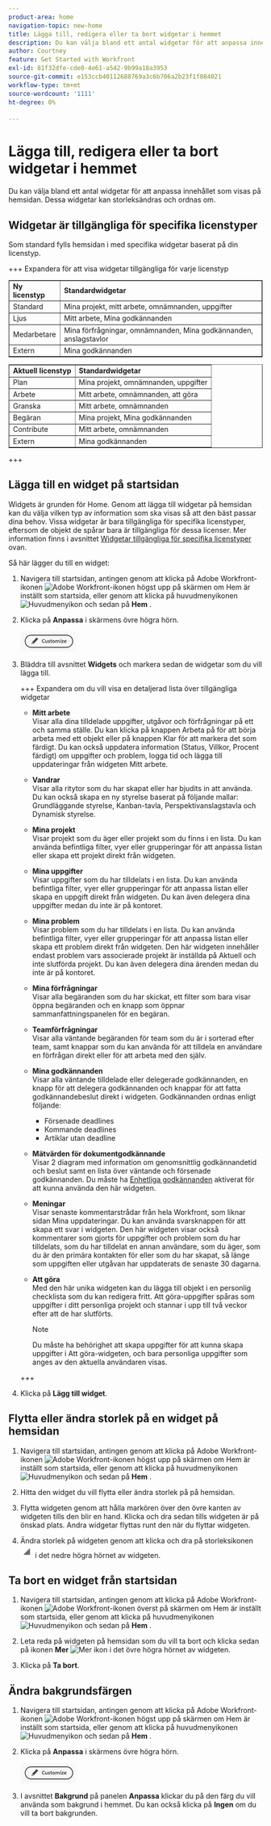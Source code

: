 ```yaml
---
product-area: home
navigation-topic: new-home
title: Lägga till, redigera eller ta bort widgetar i hemmet
description: Du kan välja bland ett antal widgetar för att anpassa innehållet som visas på hemsidan. Dessa widgetar kan storleksändras och ordnas om.
author: Courtney
feature: Get Started with Workfront
exl-id: 81f32dfe-cde0-4e61-a542-9b99a18a3953
source-git-commit: e153ccb40112688769a3c6b706a2b23f1f084021
workflow-type: tm+mt
source-wordcount: '1111'
ht-degree: 0%

---
```



# Lägga till, redigera eller ta bort widgetar i hemmet

<!-- Audited: 4/2025 -->

Du kan välja bland ett antal widgetar för att anpassa innehållet som visas på hemsidan. Dessa widgetar kan storleksändras och ordnas om.

## Widgetar är tillgängliga för specifika licenstyper

Som standard fylls hemsidan i med specifika widgetar baserat på din licenstyp.

+++ Expandera för att visa widgetar tillgängliga för varje licenstyp

<table border="1" class="inlineTable">
    <tr>
        <td><b>Ny licenstyp</b></td>
        <td><b>Standardwidgetar</b></td>
    </tr>
    <tr>
        <td>Standard</td>
        <td>Mina projekt, mitt arbete, omnämnanden, uppgifter</td>
    </tr>
    <tr>
        <td>Ljus</td>
        <td>Mitt arbete, Mina godkännanden</td>
    </tr>
    <tr>
        <td>Medarbetare</td>
        <td>Mina förfrågningar, omnämnanden, Mina godkännanden, anslagstavlor</td>
    </tr>
    <tr>
        <td>Extern</td>
        <td>Mina godkännanden</td>
    </tr>
</table>

<table border="1" class="inlineTable">
    <tr>
        <td><b>Aktuell licenstyp</b></td>
        <td><b>Standardwidgetar</b></td>
    </tr>
    <tr>
        <td>Plan</td>
        <td>Mina projekt, omnämnanden, uppgifter</td>
    </tr>
    <tr>
        <td>Arbete</td>
        <td>Mitt arbete, omnämnanden, att göra</td>
    </tr>
    <tr>
        <td>Granska</td>
        <td>Mitt arbete, omnämnanden</td>
    </tr>
    <tr>
        <td>Begäran</td>
        <td>Mina projekt, Mina godkännanden</td>
    </tr>
    <tr>
        <td>Contribute</td>
        <td>Mitt arbete, omnämnanden</td>
    </tr>
    <tr>
        <td>Extern</td>
        <td>Mina godkännanden</td>
    </tr>
</table>

+++

## Lägga till en widget på startsidan

Widgets är grunden för Home. Genom att lägga till widgetar på hemsidan kan du välja vilken typ av information som ska visas så att den bäst passar dina behov. Vissa widgetar är bara tillgängliga för specifika licenstyper, eftersom de objekt de spårar bara är tillgängliga för dessa licenser. Mer information finns i avsnittet [Widgetar tillgängliga för specifika licenstyper](#widgets-available-for-specific-license-types) ovan.

Så här lägger du till en widget:

1. Navigera till startsidan, antingen genom att klicka på Adobe Workfront-ikonen ![Adobe Workfront-ikonen](assets/home-icon-30x29.png) högst upp på skärmen om Hem är inställt som startsida, eller genom att klicka på huvudmenyikonen ![Huvudmenyikon](assets/main-menu-icon.png) och sedan på **Hem** .

1. Klicka på **Anpassa** i skärmens övre högra hörn.

   ![Knappen Anpassa](assets/customize-button.png)
1. Bläddra till avsnittet **Widgets** och markera sedan de widgetar som du vill lägga till.

   +++ Expandera om du vill visa en detaljerad lista över tillgängliga widgetar

   * **Mitt arbete**\
       Visar alla dina tilldelade uppgifter, utgåvor och förfrågningar på ett och samma ställe. Du kan klicka på knappen Arbeta på för att börja arbeta med ett objekt eller på knappen Klar för att markera det som färdigt. Du kan också uppdatera information (Status, Villkor, Procent färdigt) om uppgifter och problem, logga tid och lägga till uppdateringar från widgeten Mitt arbete.

   * **Vandrar**\
       Visar alla ritytor som du har skapat eller har bjudits in att använda. Du kan också skapa en ny styrelse baserat på följande mallar: Grundläggande styrelse, Kanban-tavla, Perspektivanslagstavla och Dynamisk styrelse.

   * **Mina projekt**\
       Visar projekt som du äger eller projekt som du finns i en lista. Du kan använda befintliga filter, vyer eller grupperingar för att anpassa listan eller skapa ett projekt direkt från widgeten.

   * **Mina uppgifter**\
       Visar uppgifter som du har tilldelats i en lista. Du kan använda befintliga filter, vyer eller grupperingar för att anpassa listan eller skapa en uppgift direkt från widgeten. Du kan även delegera dina uppgifter medan du inte är på kontoret.

   * **Mina problem**\
       Visar problem som du har tilldelats i en lista. Du kan använda befintliga filter, vyer eller grupperingar för att anpassa listan eller skapa ett problem direkt från widgeten. Den här widgeten innehåller endast problem vars associerade projekt är inställda på Aktuell och inte slutförda projekt. Du kan även delegera dina ärenden medan du inte är på kontoret.

   * **Mina förfrågningar**\
       Visar alla begäranden som du har skickat, ett filter som bara visar öppna begäranden och en knapp som öppnar sammanfattningspanelen för en begäran.

   * **Teamförfrågningar**\
       Visar alla väntande begäranden för team som du är i sorterad efter team, samt knappar som du kan använda för att tilldela en användare en förfrågan direkt eller för att arbeta med den själv.

   * **Mina godkännanden**\
       Visar alla väntande tilldelade eller delegerade godkännanden, en knapp för att delegera godkännanden och knappar för att fatta godkännandebeslut direkt i widgeten. Godkännanden ordnas enligt följande:
      * Försenade deadlines
      * Kommande deadlines
      * Artiklar utan deadline

   * **Mätvärden för dokumentgodkännande**\
           Visar 2 diagram med information om genomsnittlig godkännandetid och beslut samt en lista över väntande och försenade godkännanden. Du måste ha [Enhetliga godkännanden](/help/quicksilver/review-and-approve-work/document-reviews-and-approvals/document-approvals-overview.md) aktiverat för att kunna använda den här widgeten.

   * **Meningar**\
       Visar senaste kommentarstrådar från hela Workfront, som liknar sidan Mina uppdateringar. Du kan använda svarsknappen för att skapa ett svar i widgeten. Den här widgeten visar också kommentarer som gjorts för uppgifter och problem som du har tilldelats, som du har tilldelat en annan användare, som du äger, som du är den primära kontakten för eller som du har skapat, så länge som uppgiften eller utgåvan har uppdaterats de senaste 30 dagarna.

   * **Att göra**\
       Med den här unika widgeten kan du lägga till objekt i en personlig checklista som du kan redigera fritt. Att göra-uppgifter spåras som uppgifter i ditt personliga projekt och stannar i upp till två veckor efter att de har slutförts.

     >[!NOTE]
     >
     >Du måste ha behörighet att skapa uppgifter för att kunna skapa uppgifter i Att göra-widgeten, och bara personliga uppgifter som anges av den aktuella användaren visas.

   +++

1. Klicka på **Lägg till widget**.


## Flytta eller ändra storlek på en widget på hemsidan

1. Navigera till startsidan, antingen genom att klicka på Adobe Workfront-ikonen ![Adobe Workfront-ikonen](assets/home-icon-30x29.png) högst upp på skärmen om Hem är inställt som startsida, eller genom att klicka på huvudmenyikonen ![Huvudmenyikon](assets/main-menu-icon.png) och sedan på **Hem** .

1. Hitta den widget du vill flytta eller ändra storlek på på hemsidan.

1. Flytta widgeten genom att hålla markören över den övre kanten av widgeten tills den blir en hand. Klicka och dra sedan tills widgeten är på önskad plats. Andra widgetar flyttas runt den när du flyttar widgeten.

1. Ändra storlek på widgeten genom att klicka och dra på storleksikonen ![Ändra storlek &#x200B;](assets/resize-icon.png) i det nedre högra hörnet av widgeten.

## Ta bort en widget från startsidan

1. Navigera till startsidan, antingen genom att klicka på Adobe Workfront-ikonen ![Adobe Workfront-ikonen](assets/home-icon-30x29.png) överst på skärmen om Hem är inställt som startsida, eller genom att klicka på huvudmenyikonen ![Huvudmenyikon](assets/main-menu-icon.png) och sedan på **Hem** .

1. Leta reda på widgeten på hemsidan som du vill ta bort och klicka sedan på ikonen **Mer** ![Mer ikon](assets/more-icon.png) i det övre högra hörnet av widgeten.

1. Klicka på **Ta bort**.


## Ändra bakgrundsfärgen

1. Navigera till startsidan, antingen genom att klicka på Adobe Workfront-ikonen ![Adobe Workfront-ikonen](assets/home-icon-30x29.png) högst upp på skärmen om Hem är inställt som startsida, eller genom att klicka på huvudmenyikonen ![Huvudmenyikon](assets/main-menu-icon.png) och sedan på **Hem** .

1. Klicka på **Anpassa** i skärmens övre högra hörn.

   ![Knappen Anpassa](assets/customize-button.png)

1. I avsnittet **Bakgrund** på panelen **Anpassa** klickar du på den färg du vill använda som bakgrund i hemmet. Du kan också klicka på **Ingen** om du vill ta bort bakgrunden.
